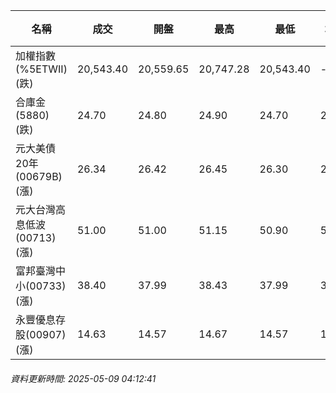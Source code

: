 | 名稱 | 成交 | 開盤 | 最高 | 最低 | 均價 | 成交金額(億) | 昨收 | 漲跌幅 | 漲跌 | 總量 | 昨量 | 振幅 |
| -------- | -------- | -------- | -------- |-------- | -------- | -------- |-------- |-------- |-------- | -------- | -------- |-------- |
|加權指數(%5ETWII) (跌)|20,543.40|20,559.65|20,747.28|20,543.40|-|2,487.88|20,546.49|0.02%|3.09|4,479,109|0|0.99%|
|合庫金(5880) (跌)|24.70|24.80|24.90|24.70|24.76|1.64|24.80|0.40%|0.10|6,609|11,427|0.81%|
|元大美債20年(00679B) (漲)|26.34|26.42|26.45|26.30|26.37|12.02|26.31|0.11%|0.03|45,574|75,719|0.57%|
|元大台灣高息低波(00713) (漲)|51.00|51.00|51.15|50.90|51.01|4.47|50.90|0.20%|0.10|8,761|8,966|0.49%|
|富邦臺灣中小(00733) (漲)|38.40|37.99|38.43|37.99|38.27|0.323|37.90|1.32%|0.50|844|912|1.16%|
|永豐優息存股(00907) (漲)|14.63|14.57|14.67|14.57|14.63|0.091|14.56|0.48%|0.07|622|2,289|0.69%|
###### 資料更新時間: 2025-05-09 04:12:41